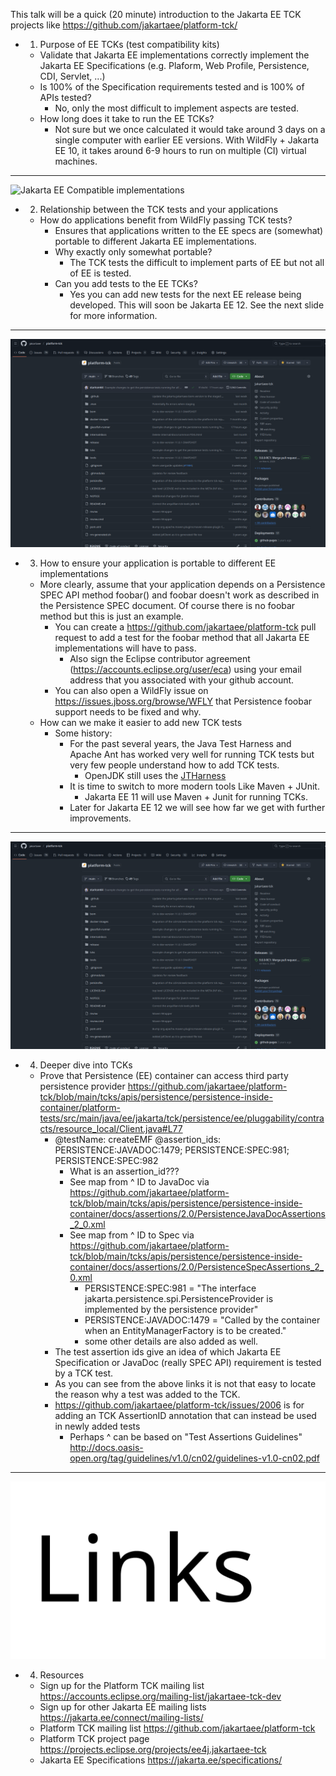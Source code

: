
This talk will be a quick (20 minute) introduction to the Jakarta EE TCK projects like https://github.com/jakartaee/platform-tck/

- 1. Purpose of EE TCKs (test compatibility kits)
	- Validate that Jakarta EE implementations correctly implement the Jakarta EE Specifications (e.g. Plaform, Web Profile, Persistence, CDI, Servlet, ...)
	- Is 100% of the Specification requirements tested and is 100% of APIs tested?
		- No, only the most difficult to implement aspects are tested.
	- How long does it take to run the EE TCKs?
		- Not sure but we once calculated it would take around 3 days on a single computer with earlier EE versions.  With WildFly + Jakarta EE 10, it takes around 6-9 hours to run on multiple (CI) virtual machines.

---

![Jakarta EE Compatible implementations](https://jakarta.ee/images/jakarta/jakarta-ee-compatible-logo-color.svg "Jakarta EE Compatible implementations")
&nbsp;
&nbsp;
&nbsp;
&nbsp;
&nbsp;
&nbsp;
&nbsp;
&nbsp;
&nbsp;
&nbsp;
&nbsp;
&nbsp;
&nbsp;
&nbsp;
&nbsp;
&nbsp;
&nbsp;
&nbsp;
&nbsp;
&nbsp;
&nbsp;
&nbsp;
&nbsp;
&nbsp;
&nbsp;
&nbsp;
&nbsp;
&nbsp;

- 2. Relationship between the TCK tests and your applications
	- How do applications benefit from WildFly passing TCK tests?
		- Ensures that applications written to the EE specs are (somewhat) portable to different Jakarta EE implementations.
		- Why exactly only somewhat portable?
			- The TCK tests the difficult to implement parts of EE but not all of EE is tested.
		- Can you add tests to the EE TCKs?
			- Yes you can add new tests for the next EE release being developed.  This will soon be Jakarta EE 12.  See the next slide for more information.

---

![Platform TCK repository](https://github.com/scottmarlow/talks/raw/refs/heads/main/platformtckrepo.png "Platform TCK repository")

- 3. How to ensure your application is portable to different EE implementations
	- More clearly, assume that your application depends on a Persistence SPEC API method foobar() and foobar doesn't work as described in the Persistence SPEC document.  Of course there is no foobar method but this is just an example.
		- You can create a https://github.com/jakartaee/platform-tck pull request to add a test for the foobar method that all Jakarta EE implementations will have to pass.  
			- Also sign the Eclipse contributor agreement (https://accounts.eclipse.org/user/eca) using your email address that you associated with your github account.
		- You can also open a WildFly issue on https://issues.jboss.org/browse/WFLY that Persistence foobar support needs to be fixed and why.
	- How can we make it easier to add new TCK tests
		- Some history:
			- For the past several years, the Java Test Harness and Apache Ant has worked very well for running TCK tests but very few people understand how to add TCK tests.
				- OpenJDK still uses the [JTHarness](https://github.com/openjdk/jtharness) 
			- It is time to switch to more modern tools Like Maven + JUnit.
				- Jakarta EE 11 will use Maven + Junit for running TCKs.
			- Later for Jakarta EE 12 we will see how far we get with further improvements.

---

![Platform TCK repository](https://github.com/scottmarlow/talks/raw/refs/heads/main/platformtckrepo.png "Platform TCK repository")
- 4. Deeper dive into TCKs
	- Prove that Persistence (EE) container can access third party persistence provider https://github.com/jakartaee/platform-tck/blob/main/tcks/apis/persistence/persistence-inside-container/platform-tests/src/main/java/ee/jakarta/tck/persistence/ee/pluggability/contracts/resource_local/Client.java#L77
		- @testName: createEMF @assertion_ids: PERSISTENCE:JAVADOC:1479; PERSISTENCE:SPEC:981; PERSISTENCE:SPEC:982
			- What is an assertion_id???
			- See map from ^ ID to JavaDoc via https://github.com/jakartaee/platform-tck/blob/main/tcks/apis/persistence/persistence-inside-container/docs/assertions/2.0/PersistenceJavaDocAssertions_2_0.xml
			- See map from ^ ID to Spec via https://github.com/jakartaee/platform-tck/blob/main/tcks/apis/persistence/persistence-inside-container/docs/assertions/2.0/PersistenceSpecAssertions_2_0.xml
				- PERSISTENCE:SPEC:981 = "The interface jakarta.persistence.spi.PersistenceProvider is implemented by the persistence provider"
				- PERSISTENCE:JAVADOC:1479 = "Called by the container when an EntityManagerFactory is to be created."
				- some other details are also added as well.
		- The test assertion ids give an idea of which Jakarta EE Specification or JavaDoc (really SPEC API) requirement is tested by a TCK test.
		- As you can see from the above links it is not that easy to locate the reason why a test was added to the TCK.
		- https://github.com/jakartaee/platform-tck/issues/2006 is for adding an TCK AssertionID annotation that can instead be used in newly added tests
			- Perhaps ^ can be based on "Test Assertions Guidelines" http://docs.oasis-open.org/tag/guidelines/v1.0/cn02/guidelines-v1.0-cn02.pdf 

---

![Resource links](https://github.com/scottmarlow/talks/raw/refs/heads/main/links.png "Resource links")

-  4. Resources
	- Sign up for the Platform TCK mailing list https://accounts.eclipse.org/mailing-list/jakartaee-tck-dev 
	- Sign up for other Jakarta EE mailing lists https://jakarta.ee/connect/mailing-lists/
	- Platform TCK mailing list https://github.com/jakartaee/platform-tck
	- Platform TCK project page https://projects.eclipse.org/projects/ee4j.jakartaee-tck
	- Jakarta EE Specifications https://jakarta.ee/specifications/

